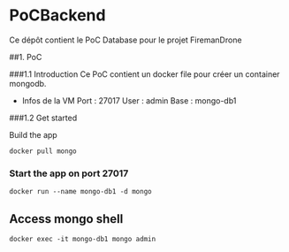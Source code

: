 # PoCBackend
Ce dépôt contient le PoC Database pour le projet FiremanDrone

##1. PoC 

###1.1 Introduction
Ce PoC contient un docker file pour créer un container mongodb.
- Infos de la VM
Port : 27017
User : admin
Base : mongo-db1

###1.2 Get started 
 
 Build the app
 ```
 docker pull mongo
 ```
 ### Start the app on port 27017
 ```
 docker run --name mongo-db1 -d mongo
 ```
 ## Access mongo shell
 ```
 docker exec -it mongo-db1 mongo admin
 ```
